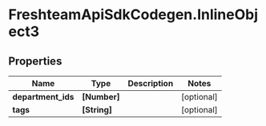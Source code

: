 # FreshteamApiSdkCodegen.InlineObject3

## Properties

| Name               | Type         | Description | Notes      |
| ------------------ | ------------ | ----------- | ---------- |
| **department_ids** | **[Number]** |             | [optional] |
| **tags**           | **[String]** |             | [optional] |
